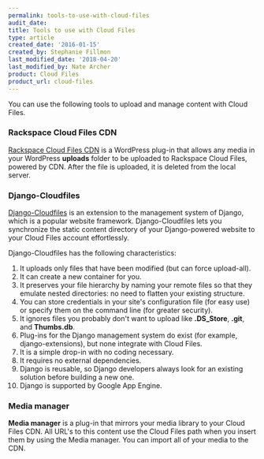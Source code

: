 ```yaml
---
permalink: tools-to-use-with-cloud-files
audit_date:
title: Tools to use with Cloud Files
type: article
created_date: '2016-01-15'
created_by: Stephanie Fillmon
last_modified_date: '2018-04-20'
last_modified_by: Nate Archer
product: Cloud Files
product_url: cloud-files
---
```


You can use the following tools to upload and manage content with Cloud Files.

### Rackspace Cloud Files CDN

[Rackspace Cloud Files CDN](https://wordpress.org/plugins/rackspace-cloud-files-cdn/)
is a WordPress plug-in that allows any media in your WordPress **uploads** folder
to be uploaded to Rackspace Cloud Files, powered by CDN. After the file is
uploaded, it is deleted from the local server.

### Django-Cloudfiles

[Django-Cloudfiles](https://github.com/rossdakin/django-cloudfiles/) is an
extension to the management system of Django, which is a popular website framework.
Django-Cloudfiles lets you synchronize the static content directory of your
Django-powered website to your Cloud Files account effortlessly.

Django-Cloudfiles has the following characteristics:

   1. It uploads only files that have been modified (but can force upload-all).
   2. It can create a new container for you.
   3. It preserves your file hierarchy by naming your remote files so that they emulate nested directories: no need to flatten your existing structure.
   4. You can store credentials in your site's configuration file (for easy use) or specify them on the command line (for greater security).
   5. It ignores files you probably don't want to upload like **.DS_Store**, **.git**, and **Thumbs.db**.
   6. Plug-ins for the Django management system do exist (for example, django-extensions), but none integrate with Cloud Files.
   7. It is a simple drop-in with no coding necessary.
   8. It requires no external dependencies.
   9. Django is reusable, so Django developers always look for an existing solution before building a new one.
   10. Django is supported by Google App Engine.
   
### Media manager

**Media manager** is a plug-in that mirrors your media library to your Cloud Files CDN.
All URL's to this content use the Cloud Files path when you insert them
by using the Media manager. You can import all of your media to the CDN.
